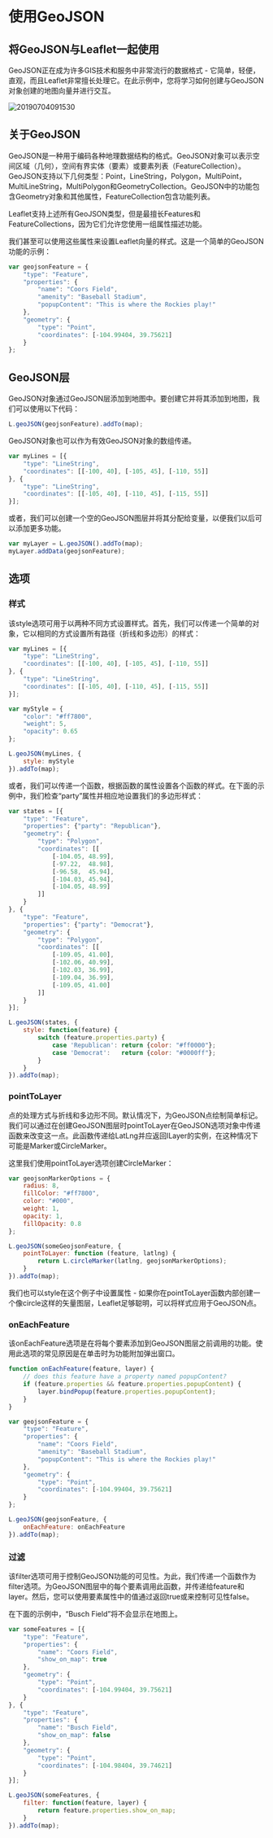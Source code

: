 # 使用GeoJSON

## 将GeoJSON与Leaflet一起使用

GeoJSON正在成为许多GIS技术和服务中非常流行的数据格式 - 它简单，轻便，直观，而且Leaflet非常擅长处理它。在此示例中，您将学习如何创建与GeoJSON对象创建的地图向量并进行交互。

![20190704091530](../../images/20190704091530.png)

## 关于GeoJSON

GeoJSON是一种用于编码各种地理数据结构的格式。GeoJSON对象可以表示空间区域（几何），空间有界实体（要素）或要素列表（FeatureCollection）。GeoJSON支持以下几何类型：Point，LineString，Polygon，MultiPoint，MultiLineString，MultiPolygon和GeometryCollection。GeoJSON中的功能包含Geometry对象和其他属性，FeatureCollection包含功能列表。

Leaflet支持上述所有GeoJSON类型，但是最擅长Features和FeatureCollections，因为它们允许您使用一组属性描述功能。

我们甚至可以使用这些属性来设置Leaflet向量的样式。这是一个简单的GeoJSON功能的示例：

```js
var geojsonFeature = {
    "type": "Feature",
    "properties": {
        "name": "Coors Field",
        "amenity": "Baseball Stadium",
        "popupContent": "This is where the Rockies play!"
    },
    "geometry": {
        "type": "Point",
        "coordinates": [-104.99404, 39.75621]
    }
};
```

## GeoJSON层

GeoJSON对象通过GeoJSON层添加到地图中。要创建它并将其添加到地图，我们可以使用以下代码：

```js
L.geoJSON(geojsonFeature).addTo(map);
```

GeoJSON对象也可以作为有效GeoJSON对象的数组传递。

```js
var myLines = [{
    "type": "LineString",
    "coordinates": [[-100, 40], [-105, 45], [-110, 55]]
}, {
    "type": "LineString",
    "coordinates": [[-105, 40], [-110, 45], [-115, 55]]
}];
```
或者，我们可以创建一个空的GeoJSON图层并将其分配给变量，以便我们以后可以添加更多功能。

```js
var myLayer = L.geoJSON().addTo(map);
myLayer.addData(geojsonFeature);
```

## 选项

### 样式

该style选项可用于以两种不同方式设置样式。首先，我们可以传递一个简单的对象，它以相同的方式设置所有路径（折线和多边形）的样式：

```js
var myLines = [{
    "type": "LineString",
    "coordinates": [[-100, 40], [-105, 45], [-110, 55]]
}, {
    "type": "LineString",
    "coordinates": [[-105, 40], [-110, 45], [-115, 55]]
}];

var myStyle = {
    "color": "#ff7800",
    "weight": 5,
    "opacity": 0.65
};

L.geoJSON(myLines, {
    style: myStyle
}).addTo(map);
```

或者，我们可以传递一个函数，根据函数的属性设置各个函数的样式。在下面的示例中，我们检查“party”属性并相应地设置我们的多边形样式：

```js
var states = [{
    "type": "Feature",
    "properties": {"party": "Republican"},
    "geometry": {
        "type": "Polygon",
        "coordinates": [[
            [-104.05, 48.99],
            [-97.22,  48.98],
            [-96.58,  45.94],
            [-104.03, 45.94],
            [-104.05, 48.99]
        ]]
    }
}, {
    "type": "Feature",
    "properties": {"party": "Democrat"},
    "geometry": {
        "type": "Polygon",
        "coordinates": [[
            [-109.05, 41.00],
            [-102.06, 40.99],
            [-102.03, 36.99],
            [-109.04, 36.99],
            [-109.05, 41.00]
        ]]
    }
}];

L.geoJSON(states, {
    style: function(feature) {
        switch (feature.properties.party) {
            case 'Republican': return {color: "#ff0000"};
            case 'Democrat':   return {color: "#0000ff"};
        }
    }
}).addTo(map);

```

### pointToLayer

点的处理方式与折线和多边形不同。默认情况下，为GeoJSON点绘制简单标记。我们可以通过在创建GeoJSON图层时pointToLayer在GeoJSON选项对象中传递函数来改变这一点。此函数传递给LatLng并应返回ILayer的实例，在这种情况下可能是Marker或CircleMarker。

这里我们使用pointToLayer选项创建CircleMarker：

```js
var geojsonMarkerOptions = {
    radius: 8,
    fillColor: "#ff7800",
    color: "#000",
    weight: 1,
    opacity: 1,
    fillOpacity: 0.8
};

L.geoJSON(someGeojsonFeature, {
    pointToLayer: function (feature, latlng) {
        return L.circleMarker(latlng, geojsonMarkerOptions);
    }
}).addTo(map);
```

我们也可以style在这个例子中设置属性 - 如果你在pointToLayer函数内部创建一个像circle这样的矢量图层，Leaflet足够聪明，可以将样式应用于GeoJSON点。

### onEachFeature

该onEachFeature选项是在将每个要素添加到GeoJSON图层之前调用的功能。使用此选项的常见原因是在单击时为功能附加弹出窗口。

```js
function onEachFeature(feature, layer) {
    // does this feature have a property named popupContent?
    if (feature.properties && feature.properties.popupContent) {
        layer.bindPopup(feature.properties.popupContent);
    }
}

var geojsonFeature = {
    "type": "Feature",
    "properties": {
        "name": "Coors Field",
        "amenity": "Baseball Stadium",
        "popupContent": "This is where the Rockies play!"
    },
    "geometry": {
        "type": "Point",
        "coordinates": [-104.99404, 39.75621]
    }
};

L.geoJSON(geojsonFeature, {
    onEachFeature: onEachFeature
}).addTo(map);
```

### 过滤

该filter选项可用于控制GeoJSON功能的可见性。为此，我们传递一个函数作为filter选项。为GeoJSON图层中的每个要素调用此函数，并传递给feature和layer。然后，您可以使用要素属性中的值通过返回true或来控制可见性false。

在下面的示例中，“Busch Field”将不会显示在地图上。

```js
var someFeatures = [{
    "type": "Feature",
    "properties": {
        "name": "Coors Field",
        "show_on_map": true
    },
    "geometry": {
        "type": "Point",
        "coordinates": [-104.99404, 39.75621]
    }
}, {
    "type": "Feature",
    "properties": {
        "name": "Busch Field",
        "show_on_map": false
    },
    "geometry": {
        "type": "Point",
        "coordinates": [-104.98404, 39.74621]
    }
}];

L.geoJSON(someFeatures, {
    filter: function(feature, layer) {
        return feature.properties.show_on_map;
    }
}).addTo(map);
```

